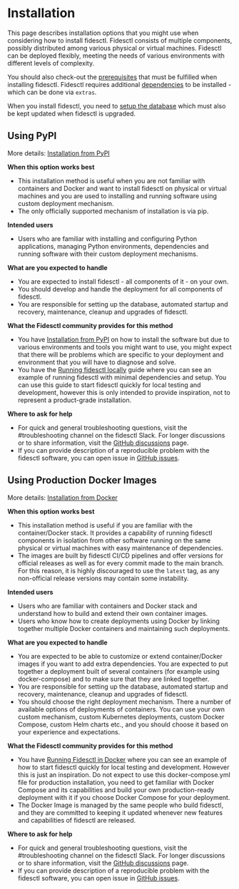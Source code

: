 # Installation

This page describes installation options that you might use when considering how to install fidesctl. Fidesctl consists of multiple components, possibly distributed among various physical or virtual machines. Fidesctl can be deployed flexibly, meeting the needs of various environments with different levels of complexity.

You should also check-out the [prerequisites](prerequisites_dependencies.md) that must be fulfilled when installing fidesctl. Fidesctl requires additional [dependencies](prerequisites_dependencies.md) to be installed - which can be done via `extras`.

When you install fidesctl, you need to [setup the database](database.md) which must also be kept updated when fidesctl is upgraded.

## Using PyPI

More details: [Installation from PyPI](pypi.md)

**When this option works best**

* This installation method is useful when you are not familiar with containers and Docker and want to install fidesctl on physical or virtual machines and you are used to installing and running software using custom deployment mechanism.
* The only officially supported mechanism of installation is via pip.

**Intended users**

* Users who are familiar with installing and configuring Python applications, managing Python environments, dependencies and running software with their custom deployment mechanisms.

**What are you expected to handle**

* You are expected to install fidesctl - all components of it - on your own.
* You should develop and handle the deployment for all components of fidesctl.
* You are responsible for setting up the database, automated startup and recovery, maintenance, cleanup and upgrades of fidesctl.

**What the Fidesctl community provides for this method**

* You have [Installation from PyPI](pypi.md) on how to install the software but due to various environments and tools you might want to use, you might expect that there will be problems which are specific to your deployment and environment that you will have to diagnose and solve.
* You have the [Running fidesctl locally](../quickstart/local_full.md) guide where you can see an example of running fidesctl with minimal dependencies and setup. You can use this guide to start fidesctl quickly for local testing and development, however this is only intended to provide inspiration, not to represent a product-grade installation.

**Where to ask for help**

* For quick and general troubleshooting questions, visit the #troubleshooting channel on the fidesctl Slack. For longer discussions or to share information, visit the [GitHub discussions](https://github.com/ethyca/fides/discussions) page.
* If you can provide description of a reproducible problem with the fidesctl software, you can open issue in [GitHub issues](https://github.com/ethyca/fides/issues).

## Using Production Docker Images

More details: [Installation from Docker](pypi.md)

**When this option works best**

* This installation method is useful if you are familiar with the container/Docker stack. It provides a capability of running fidesctl components in isolation from other software running on the same physical or virtual machines with easy maintenance of dependencies.
* The images are built by fidesctl CI/CD pipelines and offer versions for official releases as well as for every commit made to the main branch. For this reason, it is highly discouraged to use the `latest` tag, as any non-official release versions may contain some instability.

**Intended users**

* Users who are familiar with containers and Docker stack and understand how to build and extend their own container images.
* Users who know how to create deployments using Docker by linking together multiple Docker containers and maintaining such deployments.

**What are you expected to handle**

* You are expected to be able to customize or extend container/Docker images if you want to add extra dependencies. You are expected to put together a deployment built of several containers (for example using docker-compose) and to make sure that they are linked together.
* You are responsible for setting up the database, automated startup and recovery, maintenance, cleanup and upgrades of fidesctl.
* You should choose the right deployment mechanism. There a number of available options of deployments of containers. You can use your own custom mechanism, custom Kubernetes deployments, custom Docker Compose, custom Helm charts etc., and you should choose it based on your experience and expectations.

**What the Fidesctl community provides for this method**

* You have [Running Fidesctl in Docker](../quickstart/docker.md) where you can see an example of how to start fidesctl quickly for local testing and development. However this is just an inspiration. Do not expect to use this docker-compose.yml file for production installation, you need to get familiar with Docker Compose and its capabilities and build your own production-ready deployment with it if you choose Docker Compose for your deployment.
* The Docker Image is managed by the same people who build fidesctl, and they are committed to keeping it updated whenever new features and capabilities of fidesctl are released.

**Where to ask for help**

* For quick and general troubleshooting questions, visit the #troubleshooting channel on the fidesctl Slack. For longer discussions or to share information, visit the [GitHub discussions](https://github.com/ethyca/fides/discussions) page.
* If you can provide description of a reproducible problem with the fidesctl software, you can open issue in [GitHub issues](https://github.com/ethyca/fides/issues).
